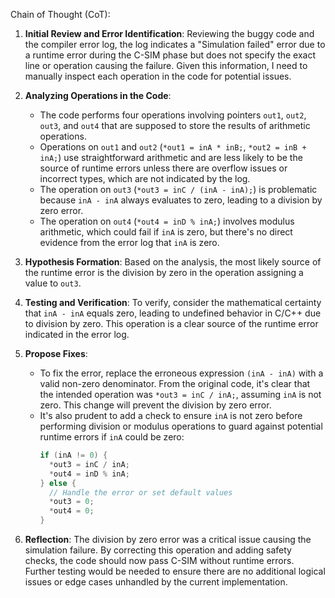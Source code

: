 Chain of Thought (CoT):

1. **Initial Review and Error Identification**:
   Reviewing the buggy code and the compiler error log, the log indicates a "Simulation failed" error due to a runtime error during the C-SIM phase but does not specify the exact line or operation causing the failure. Given this information, I need to manually inspect each operation in the code for potential issues.

2. **Analyzing Operations in the Code**:
   - The code performs four operations involving pointers `out1`, `out2`, `out3`, and `out4` that are supposed to store the results of arithmetic operations.
   - Operations on `out1` and `out2` (`*out1 = inA * inB;`, `*out2 = inB + inA;`) use straightforward arithmetic and are less likely to be the source of runtime errors unless there are overflow issues or incorrect types, which are not indicated by the log.
   - The operation on `out3` (`*out3 = inC / (inA - inA);`) is problematic because `inA - inA` always evaluates to zero, leading to a division by zero error.
   - The operation on `out4` (`*out4 = inD % inA;`) involves modulus arithmetic, which could fail if `inA` is zero, but there's no direct evidence from the error log that `inA` is zero.

3. **Hypothesis Formation**:
   Based on the analysis, the most likely source of the runtime error is the division by zero in the operation assigning a value to `out3`.

4. **Testing and Verification**:
   To verify, consider the mathematical certainty that `inA - inA` equals zero, leading to undefined behavior in C/C++ due to division by zero. This operation is a clear source of the runtime error indicated in the error log.

5. **Propose Fixes**:
   - To fix the error, replace the erroneous expression `(inA - inA)` with a valid non-zero denominator. From the original code, it's clear that the intended operation was `*out3 = inC / inA;`, assuming `inA` is not zero. This change will prevent the division by zero error.
   - It's also prudent to add a check to ensure `inA` is not zero before performing division or modulus operations to guard against potential runtime errors if `inA` could be zero:
     ```cpp
     if (inA != 0) {
       *out3 = inC / inA;
       *out4 = inD % inA;
     } else {
       // Handle the error or set default values
       *out3 = 0;
       *out4 = 0;
     }
     ```

6. **Reflection**:
   The division by zero error was a critical issue causing the simulation failure. By correcting this operation and adding safety checks, the code should now pass C-SIM without runtime errors. Further testing would be needed to ensure there are no additional logical issues or edge cases unhandled by the current implementation.